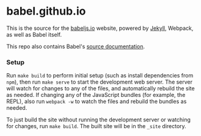 # babel.github.io

This is the source for the [babeljs.io](https://babeljs.io) website, powered by [Jekyll](http://www.jekyllrb.com/), Webpack, as well as Babel itself.

This repo also contains Babel's [source documentation](https://github.com/babel/babel.github.io/tree/master/docs).

### Setup

Run `make build` to perform initial setup (such as install dependencies from `npm`), then run `make serve` to start the development web server. The server will watch for changes to any of the files, and automatically rebuild the site as needed. If changing any of the JavaScript bundles (for example, the REPL), also run `webpack -w` to watch the files and rebuild the bundles as needed.

To just build the site without running the development server or watching for changes, run `make build`. The built site will be in the `_site` directory.
